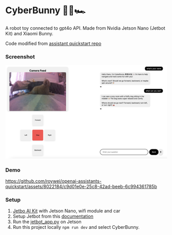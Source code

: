 # CyberBunny 🤖🐰🏎️

A robot toy connected to gpt4o API. Made from Nvidia Jetson Nano (Jetbot Kit) and Xiaomi Bunny.

Code modified from [assistant quickstart repo](https://github.com/openai/openai-assistants-quickstart)

### Screenshot
![screenshot](./screenshot.png)

### Demo


https://github.com/roywei/openai-assistants-quickstart/assets/8022184/c9d01e0e-25c8-42ad-beeb-6c994361785b



### Setup

1. [Jetbo AI Kit](https://www.waveshare.com/jetbot-ai-kit.htm) with Jetson Nano, wifi module and car
2. Setup Jetbot from this [documentation](https://jetbot.org/master/)
3. Run the [jetbot_app.py](./jetbot_app.py) on Jetson
4. Run this project locally `npm run dev` and select CyberBunny.

